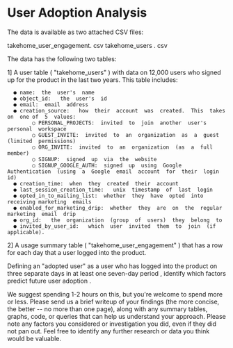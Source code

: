 # User Adoption Analysis

The  data  is  available  as  two  attached  CSV  files:

takehome_user_engagement. csv
takehome_users . csv

The  data  has  the  following  two  tables:

1]  A  user  table  ( "takehome_users" )  with  data  on  12,000  users  who  signed  up  for  the product  in  the  last  two  years.   This  table  includes:

      ● name:  the  user's  name
      ● object_id:   the  user's  id
      ● email:  email  address
      ● creation_source:   how  their  account  was  created.  This  takes  on  one of  5  values:
            ○ PERSONAL_PROJECTS:  invited  to  join  another  user's personal  workspace
            ○ GUEST_INVITE:  invited  to  an  organization  as  a  guest (limited  permissions)
            ○ ORG_INVITE:  invited  to  an  organization  (as  a  full  member)
            ○ SIGNUP:  signed  up  via  the  website
            ○ SIGNUP_GOOGLE_AUTH:  signed  up  using  Google Authentication  (using  a  Google  email  account  for  their  login id)
      ● creation_time:  when  they  created  their  account
      ● last_session_creation_time:   unix  timestamp  of  last  login
      ● opted_in_to_mailing_list:  whether  they  have  opted  into  receiving marketing  emails
      ● enabled_for_marketing_drip:  whether  they  are  on  the  regular marketing  email  drip
      ● org_id:   the  organization  (group  of  users)  they  belong  to
      ● invited_by_user_id:   which  user  invited  them  to  join  (if  applicable).
      
      
2]  A  usage  summary  table  ( "takehome_user_engagement" )  that  has  a  row  for  each  day that  a  user  logged  into  the  product.


Defining  an  "adopted  user"   as  a  user  who   has  logged  into  the  product  on  three  separate
days  in  at  least  one  seven-day  period ,  identify  which  factors  predict  future  user
adoption . 


We  suggest  spending  1-2  hours  on  this,  but  you're  welcome  to  spend  more  or  less.
Please  send  us  a  brief  writeup  of  your  findings  (the  more  concise,  the  better  --  no  more
than  one  page),  along  with  any  summary  tables,  graphs,  code,  or  queries  that  can  help
us  understand  your  approach.  Please  note  any  factors  you  considered  or  investigation
you  did,  even  if  they  did  not  pan  out.  Feel  free  to  identify  any  further  research  or  data
you  think  would  be  valuable.
